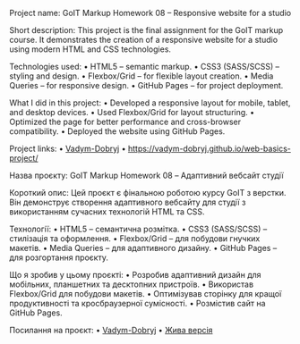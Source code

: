 Project name:
GoIT Markup Homework 08 – Responsive website for a studio

Short description:
This project is the final assignment for the GoIT markup course. It demonstrates the creation of a responsive website for a studio using modern HTML and CSS technologies.

Technologies used:
	•	HTML5 – semantic markup.
	•	CSS3 (SASS/SCSS) – styling and design.
	•	Flexbox/Grid – for flexible layout creation.
	•	Media Queries – for responsive design.
	•	GitHub Pages – for project deployment.

What I did in this project:
	•	Developed a responsive layout for mobile, tablet, and desktop devices.
	•	Used Flexbox/Grid for layout structuring.
	•	Optimized the page for better performance and cross-browser compatibility.
	•	Deployed the website using GitHub Pages.

Project links:
	•	[Vadym-Dobryj](https://github.com/Vadym-Dobryj/web-basics-pro)
	•	 https://vadym-dobryj.github.io/web-basics-project/


Назва проєкту:
GoIT Markup Homework 08 – Адаптивний вебсайт студії

Короткий опис:
Цей проєкт є фінальною роботою курсу GoIT з верстки. Він демонструє створення адаптивного вебсайту для студії з використанням сучасних технологій HTML та CSS.

Технології:
	•	HTML5 – семантична розмітка.
	•	CSS3 (SASS/SCSS) – стилізація та оформлення.
	•	Flexbox/Grid – для побудови гнучких макетів.
	•	Media Queries – для адаптивного дизайну.
	•	GitHub Pages – для розгортання проєкту.

Що я зробив у цьому проєкті:
	•	Розробив адаптивний дизайн для мобільних, планшетних та десктопних пристроїв.
	•	Використав Flexbox/Grid для побудови макетів.
	•	Оптимізував сторінку для кращої продуктивності та кросбраузерної сумісності.
	•	Розмістив сайт на GitHub Pages.

Посилання на проєкт:
	•	[Vadym-Dobryj](https://github.com/Vadym-Dobryj/web-basics-pro)
	•	[Жива версія](https://vadym-dobryj.github.io/web-basics-pro/
)

